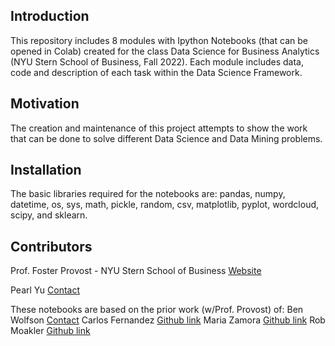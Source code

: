 ## Introduction

This repository includes 8 modules with Ipython Notebooks (that can be opened in Colab) created for the class Data Science for Business Analytics (NYU Stern School of Business, Fall 2022). Each module includes data, code and description of each task within the Data Science Framework.


## Motivation

The creation and maintenance of this project attempts to show the work that can be done to solve different Data Science and Data Mining problems. 


## Installation

The basic libraries required for the notebooks are: pandas, numpy, datetime, os, sys, math, pickle, random, csv, matplotlib, pyplot, wordcloud, scipy, and sklearn.


## Contributors

Prof. Foster Provost - NYU Stern School of Business [Website](http://people.stern.nyu.edu/fprovost/)

Pearl Yu [Contact](https://www.linkedin.com/in/ben-wolfson-61925a87/](https://wp.nyu.edu/pearlpeiyan/))

These notebooks are based on the prior work (w/Prof. Provost) of: 
Ben Wolfson [Contact](https://www.linkedin.com/in/ben-wolfson-61925a87/)
Carlos Fernandez [Github link](https://github.com/ferlocar)
Maria Zamora [Github link](https://github.com/mariazm/Spring2017_ProfFosterProvost)
Rob Moakler [Github link](https://github.com/rmoakler)
